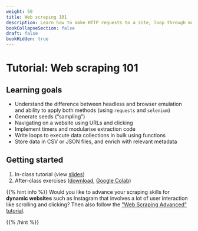 ```yaml
---
weight: 50
title: Web scraping 101
description: Learn how to make HTTP requests to a site, loop through multiple pages, and parse content to a CSV file.
bookCollapseSection: false
draft: false
bookHidden: true
---
```


# Tutorial: Web scraping 101

## Learning goals


* Understand the difference between headless and browser emulation and ability to apply both methods (using `requests` and `selenium`)
* Generate seeds (“sampling”) 
* Navigating on a website using URLs and clicking
* Implement timers and modularise extraction code
* Write loops to execute data collections in bulk using functions
* Store data in CSV or JSON files, and enrich with relevant metadata

## Getting started

1. In-class tutorial (view [slides](slides.Rpres))
2. After-class exercises (<a href = 'webscraping-101.ipynb' download>download</a>, [Google Colab](https://colab.research.google.com/github/hannesdatta/course-odcm/blob/master/content/docs/tutorials/webscraping101/webscraping-101.ipynb))

{{% hint info %}}
Would you like to advance your scraping skills for __dynamic websites__ such as Instagram that involves a lot of user interaction like scrolling and clicking? Then also follow the ["Web Scraping Advanced" tutorial](/docs/tutorials/webscrapingadvanced).

{{% /hint %}}